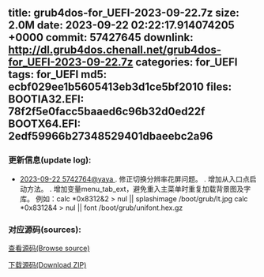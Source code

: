 title: grub4dos-for_UEFI-2023-09-22.7z
size: 2.0M
date: 2023-09-22 02:22:17.914074205 +0000
commit: 57427645
downlink: http://dl.grub4dos.chenall.net/grub4dos-for_UEFI-2023-09-22.7z
categories: for_UEFI
tags: for_UEFI
md5: ecbf029ee1b5605413eb3d1ce5bf2010
files:
  BOOTIA32.EFI: 78f2f5e0facc5baaed6c96b32d0ed22f
  BOOTX64.EFI: 2edf59966b27348529401dbaeebc2a96
---

### 更新信息(update log):
  * [2023-09-22 5742764@yaya ](https://github.com/chenall/grub4dos/commit/57427645a415699a16d0930f9a10ba8d9385a951)     ﻿. 修正切换分辨率花屏问题。
      . 增加从入口点启动方法。
      . 增加变量menu_tab_ext，避免重入主菜单时重复加载背景图及字库。
           例如：calc *0x8312&2 > nul || splashimage /boot/grub/lt.jpg
              calc *0x8312&4 > nul || font /boot/grub/unifont.hex.gz


### 对应源码(sources):
  [查看源码(Browse source)](https://github.com/chenall/grub4dos/tree/57427645a415699a16d0930f9a10ba8d9385a951)

  [下载源码(Download ZIP)](https://github.com/chenall/grub4dos/archive/57427645a415699a16d0930f9a10ba8d9385a951.zip)
